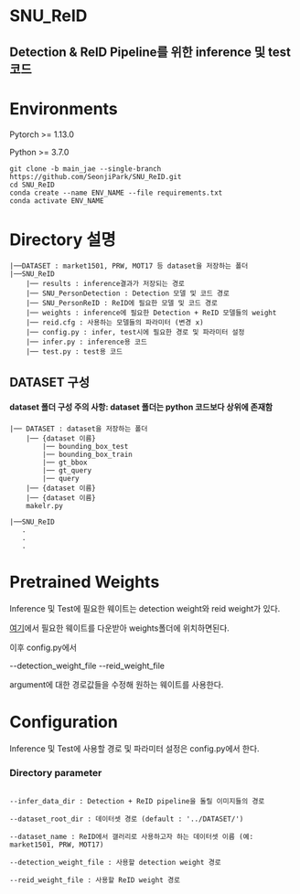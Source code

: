 # SNU_ReID
## Detection & ReID Pipeline를 위한 inference 및 test 코드


# Environments
Pytorch >= 1.13.0

Python >= 3.7.0

```
git clone -b main_jae --single-branch https://github.com/SeonjiPark/SNU_ReID.git
cd SNU_ReID
conda create --name ENV_NAME --file requirements.txt
conda activate ENV_NAME
```


# Directory 설명

```
|──DATASET : market1501, PRW, MOT17 등 dataset을 저장하는 폴더
|──SNU_ReID
    |── results : inference결과가 저장되는 경로
    |── SNU_PersonDetection : Detection 모델 및 코드 경로
    |── SNU_PersonReID : ReID에 필요한 모델 및 코드 경로
    |── weights : inference에 필요한 Detection + ReID 모델들의 weight
    |── reid.cfg : 사용하는 모델들의 파라미터 (변경 x)
    |── config.py : infer, test시에 필요한 경로 및 파라미터 설정 
    |── infer.py : inference용 코드
    |── test.py : test용 코드

```

## DATASET 구성

#### dataset 폴더 구성 주의 사항: dataset 폴더는 python 코드보다 상위에 존재함

```
|── DATASET : dataset을 저장하는 폴더
    |── {dataset 이름}
        |── bounding_box_test
        |── bounding_box_train
        |── gt_bbox
        |── gt_query
        |── query
    |── {dataset 이름}
    |── {dataset 이름}
    makelr.py

|──SNU_ReID
   .
   .
   .

```


# Pretrained Weights

Inference 및 Test에 필요한 웨이트는 detection weight와 reid weight가 있다.

[여기](https://drive.google.com/drive/folders/1Tc0NUviqcDMYbIYvT-fQE6dp92NnvSO8?usp=drive_link)에서 필요한 웨이트를 다운받아 weights폴더에 위치하면된다.

이후 config.py에서 

--detection_weight_file
--reid_weight_file

argument에 대한 경로값들을 수정해 원하는 웨이트를 사용한다.


# Configuration

Inference 및 Test에 사용할 경로 및 파라미터 설정은 config.py에서 한다.

### Directory parameter

```

--infer_data_dir : Detection + ReID pipeline을 돌릴 이미지들의 경로

--dataset_root_dir : 데이터셋 경로 (default : '../DATASET/')

--dataset_name : ReID에서 갤러리로 사용하고자 하는 데이터셋 이름 (예: market1501, PRW, MOT17)

--detection_weight_file : 사용할 detection weight 경로

--reid_weight_file : 사용할 ReID weight 경로

```


# 





